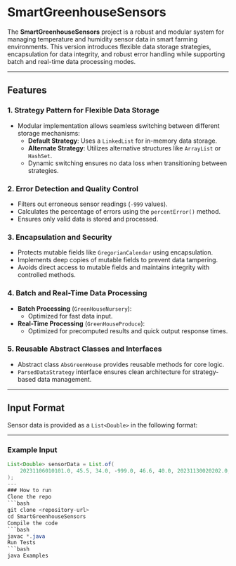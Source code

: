 # SmartGreenhouseSensors

The **SmartGreenhouseSensors** project is a robust and modular system for managing temperature and humidity sensor data in smart farming environments. This version introduces flexible data storage strategies, encapsulation for data integrity, and robust error handling while supporting batch and real-time data processing modes.

---

## Features

### 1. **Strategy Pattern for Flexible Data Storage**
- Modular implementation allows seamless switching between different storage mechanisms:
  - **Default Strategy**: Uses a `LinkedList` for in-memory data storage.
  - **Alternate Strategy**: Utilizes alternative structures like `ArrayList` or `HashSet`.
  - Dynamic switching ensures no data loss when transitioning between strategies.

### 2. **Error Detection and Quality Control**
- Filters out erroneous sensor readings (`-999` values).
- Calculates the percentage of errors using the `percentError()` method.
- Ensures only valid data is stored and processed.

### 3. **Encapsulation and Security**
- Protects mutable fields like `GregorianCalendar` using encapsulation.
- Implements deep copies of mutable fields to prevent data tampering.
- Avoids direct access to mutable fields and maintains integrity with controlled methods.

### 4. **Batch and Real-Time Data Processing**
- **Batch Processing** (`GreenHouseNursery`):
  - Optimized for fast data input.
- **Real-Time Processing** (`GreenHouseProduce`):
  - Optimized for precomputed results and quick output response times.

### 5. **Reusable Abstract Classes and Interfaces**
- Abstract class `AbsGreenHouse` provides reusable methods for core logic.
- `ParsedDataStrategy` interface ensures clean architecture for strategy-based data management.

---

## Input Format

Sensor data is provided as a `List<Double>` in the following format:

---

### Example Input
```java
List<Double> sensorData = List.of(
    20231106010101.0, 45.5, 34.0, -999.0, 46.6, 40.0, 20231130020202.0, 22.2, 20.0
);
---
### How to run
Clone the repo
```bash
git clone <repository-url>
cd SmartGreenhouseSensors
Compile the code
```bash
javac *.java
Run Tests
```bash
java Examples


